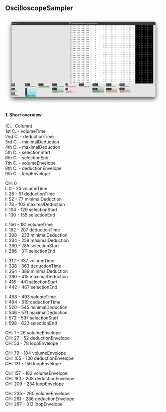 ## **OscilloscopeSampler**

![OscilloscopeSampler](resources/image_0.png)

#### **1. Short overview**  

(C... Column)  
1st C. - volumeTime  
2nd C. - deductionTime  
3rd C. - minimalDeduction  
4th C. - maximalDeduction  
5th C. - selectionStart  
6th C. - selectionEnd  
7th C. - volumeEnvelope  
8th C. - deductionEnvelope  
9th C. - loopEnvelope  
    
    
    
CH: 0  
I: 0 - 25 volumeTime  
I: 26 - 51 deductionTime  
I: 52 - 77 minimalDeduction  
I: 78 - 103 maximalDeduction  
I: 104 - 129 selectionStart  
I: 130 - 155 selectionEnd  

I: 156 - 181 volumeTime  
I: 182 - 207 deductionTime  
I: 208 - 233 minimalDeduction  
I: 234 - 259 maximalDeduction  
I: 260 - 285 selectionStart  
I: 286 - 311 selectionEnd  

I: 312 - 337 volumeTime  
I: 338 - 363 deductionTime  
I: 364 - 389 minimalDeduction  
I: 390 - 415 maximalDeduction  
I: 416 - 441 selectionStart   
I: 442 - 467 selectionEnd  

I: 468 - 493 volumeTime  
I: 494 - 519 deductionTime  
I: 520 - 545 minimalDeduction  
I: 546 - 571 maximalDeduction  
I: 572 - 597 selectionStart  
I: 598 - 623 selectionEnd  

CH: 1 - 26 volumeEnvelope  
CH: 27 - 52 deductionEnvelope  
CH: 53 - 78 loopEnvelope  

CH: 79 - 104 volumeEnvelope  
CH: 105 - 130 deductionEnvelope  
CH: 131 - 156 loopEnvelope  

CH: 157 - 182 volumeEnvelope  
CH: 183 - 208 deductionEnvelope  
CH: 209 - 234 loopEnvelope  

CH: 235 - 260 volumeEnvelope  
CH: 261 - 286 deductionEnvelope  
CH: 287 - 312 loopEnvelope  
